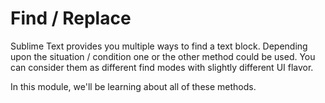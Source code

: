 Find / Replace
===============

Sublime Text provides you multiple ways to find a text block. Depending upon
the situation / condition one or the other method could be used. You can
consider them as different find modes with slightly different UI flavor.

In this module, we'll be learning about all of these methods.
